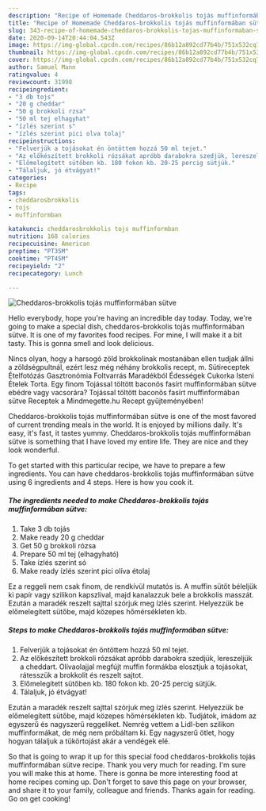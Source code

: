 ```yaml
---
description: "Recipe of Homemade Cheddaros-brokkolis tojás muffinformában sütve"
title: "Recipe of Homemade Cheddaros-brokkolis tojás muffinformában sütve"
slug: 343-recipe-of-homemade-cheddaros-brokkolis-tojas-muffinformaban-sutve
date: 2020-09-14T20:44:04.543Z
image: https://img-global.cpcdn.com/recipes/86b12a892cd77b4b/751x532cq70/cheddaros-brokkolis-tojas-muffinformaban-sutve-recept-foto.jpg
thumbnail: https://img-global.cpcdn.com/recipes/86b12a892cd77b4b/751x532cq70/cheddaros-brokkolis-tojas-muffinformaban-sutve-recept-foto.jpg
cover: https://img-global.cpcdn.com/recipes/86b12a892cd77b4b/751x532cq70/cheddaros-brokkolis-tojas-muffinformaban-sutve-recept-foto.jpg
author: Samuel Mann
ratingvalue: 4
reviewcount: 31998
recipeingredient:
- "3 db tojs"
- "20 g cheddar"
- "50 g brokkoli rzsa"
- "50 ml tej elhagyhat"
- "ízlés szerint s"
- "ízlés szerint pici olva tolaj"
recipeinstructions:
- "Felverjük a tojásokat én öntöttem hozzá 50 ml tejet."
- "Az előkészített brokkoli rózsákat apróbb darabokra szedjük, lereszeljük a cheddart. Olívaolajjal megfújt muffin formákba elosztjuk a tojásokat, rátesszük a brokkolit és reszelt sajtot."
- "Előmelegített sütőben kb. 180 fokon kb. 20-25 percig sütjük."
- "Tálaljuk, jó étvágyat!"
categories:
- Recipe
tags:
- cheddarosbrokkolis
- tojs
- muffinformban

katakunci: cheddarosbrokkolis tojs muffinformban 
nutrition: 168 calories
recipecuisine: American
preptime: "PT35M"
cooktime: "PT45M"
recipeyield: "2"
recipecategory: Lunch

---
```



![Cheddaros-brokkolis tojás muffinformában sütve](https://img-global.cpcdn.com/recipes/86b12a892cd77b4b/751x532cq70/cheddaros-brokkolis-tojas-muffinformaban-sutve-recept-foto.jpg)

Hello everybody, hope you're having an incredible day today. Today, we're going to make a special dish, cheddaros-brokkolis tojás muffinformában sütve. It is one of my favorites food recipes. For mine, I will make it a bit tasty. This is gonna smell and look delicious.

Nincs olyan, hogy a harsogó zöld brokkolinak mostanában ellen tudjak állni a zöldségpultnál, ezért lesz még néhány brokkolis recept, m. Sütireceptek Ételfotózás Gasztronómia Foltvarrás Maradékból Édességek Cukorka Isteni Ételek Torta. Egy finom Tojással töltött baconös fasírt muffinformában sütve ebédre vagy vacsorára? Tojással töltött baconös fasírt muffinformában sütve Receptek a Mindmegette.hu Recept gyűjteményében!

Cheddaros-brokkolis tojás muffinformában sütve is one of the most favored of current trending meals in the world. It is enjoyed by millions daily. It's easy, it's fast, it tastes yummy. Cheddaros-brokkolis tojás muffinformában sütve is something that I have loved my entire life. They are nice and they look wonderful.


To get started with this particular recipe, we have to prepare a few ingredients. You can have cheddaros-brokkolis tojás muffinformában sütve using 6 ingredients and 4 steps. Here is how you cook it.

<!--inarticleads1-->

##### The ingredients needed to make Cheddaros-brokkolis tojás muffinformában sütve:

1. Take 3 db tojás
1. Make ready 20 g cheddar
1. Get 50 g brokkoli rózsa
1. Prepare 50 ml tej (elhagyható)
1. Take ízlés szerint só
1. Make ready ízlés szerint pici olíva étolaj


Ez a reggeli nem csak finom, de rendkívül mutatós is. A muffin sütőt béleljük ki papír vagy szilikon kapszlival, majd kanalazzuk bele a brokkolis masszát. Ezután a maradék reszelt sajttal szórjuk meg ízlés szerint. Helyezzük be előmelegített sütőbe, majd közepes hőmérsékleten kb. 

<!--inarticleads2-->

##### Steps to make Cheddaros-brokkolis tojás muffinformában sütve:

1. Felverjük a tojásokat én öntöttem hozzá 50 ml tejet.
1. Az előkészített brokkoli rózsákat apróbb darabokra szedjük, lereszeljük a cheddart. Olívaolajjal megfújt muffin formákba elosztjuk a tojásokat, rátesszük a brokkolit és reszelt sajtot.
1. Előmelegített sütőben kb. 180 fokon kb. 20-25 percig sütjük.
1. Tálaljuk, jó étvágyat!


Ezután a maradék reszelt sajttal szórjuk meg ízlés szerint. Helyezzük be előmelegített sütőbe, majd közepes hőmérsékleten kb. Tudjátok, imádom az egyszerű és nagyszerű reggeliket. Nemrég vettem a Lidl-ben szilikon muffinformákat, de még nem próbáltam ki. Egy nagyszerű ötlet, hogy hogyan tálaljuk a tükörtojást akár a vendégek elé. 

So that is going to wrap it up for this special food cheddaros-brokkolis tojás muffinformában sütve recipe. Thank you very much for reading. I'm sure you will make this at home. There is gonna be more interesting food at home recipes coming up. Don't forget to save this page on your browser, and share it to your family, colleague and friends. Thanks again for reading. Go on get cooking!
